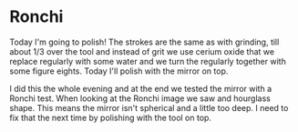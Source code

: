 # Ronchi
Today I'm going to polish! The strokes are the same as with grinding, till about 1/3 over the tool and instead of grit we use cerium oxide that we replace regularly with some water and we turn the regularly together with some figure eights. Today I'll polish with the mirror on top.

I did this the whole evening and at the end we tested the mirror with a Ronchi test. When looking at the Ronchi image we saw and hourglass shape. This means the mirror isn't spherical and a little too deep. I need to fix that the next time by polishing with the tool on top.